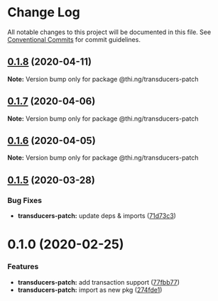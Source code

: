 # Change Log

All notable changes to this project will be documented in this file.
See [Conventional Commits](https://conventionalcommits.org) for commit guidelines.

## [0.1.8](https://github.com/thi-ng/umbrella/compare/@thi.ng/transducers-patch@0.1.7...@thi.ng/transducers-patch@0.1.8) (2020-04-11)

**Note:** Version bump only for package @thi.ng/transducers-patch





## [0.1.7](https://github.com/thi-ng/umbrella/compare/@thi.ng/transducers-patch@0.1.6...@thi.ng/transducers-patch@0.1.7) (2020-04-06)

**Note:** Version bump only for package @thi.ng/transducers-patch





## [0.1.6](https://github.com/thi-ng/umbrella/compare/@thi.ng/transducers-patch@0.1.5...@thi.ng/transducers-patch@0.1.6) (2020-04-05)

**Note:** Version bump only for package @thi.ng/transducers-patch





## [0.1.5](https://github.com/thi-ng/umbrella/compare/@thi.ng/transducers-patch@0.1.4...@thi.ng/transducers-patch@0.1.5) (2020-03-28)


### Bug Fixes

* **transducers-patch:** update deps & imports ([71d73c3](https://github.com/thi-ng/umbrella/commit/71d73c3acc41d6cf2c5a4a91432bc85afa38980b))





# 0.1.0 (2020-02-25)


### Features

* **transducers-patch:** add transaction support ([77fbb77](https://github.com/thi-ng/umbrella/commit/77fbb774083c38e660644d7ee54b517e2521c3b5))
* **transducers-patch:** import as new pkg ([274fde1](https://github.com/thi-ng/umbrella/commit/274fde1721d478d70d90c720a819361fbc8af836))

